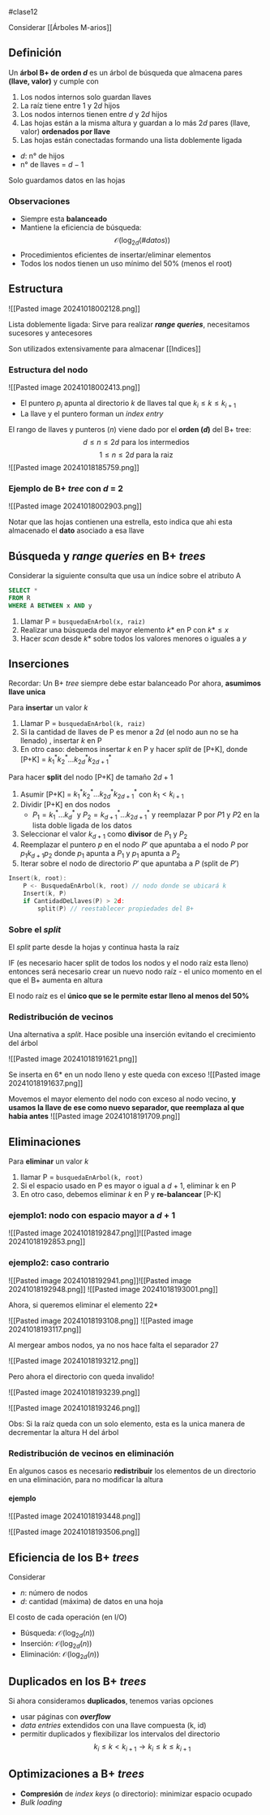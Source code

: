 #clase12

Considerar [[Árboles M-arios]]

## Definición

Un **árbol B+ de orden $d$** es un árbol de búsqueda que almacena pares **(llave, valor)** y cumple con
1. Los nodos internos solo guardan llaves
2. La raíz tiene entre $1$ y $2d$ hijos
3. Los nodos internos tienen entre $d$ y $2d$ hijos
4. Las hojas están a la misma altura y guardan a lo más $2d$ pares (llave, valor) **ordenados por llave**
5. Las hojas están conectadas formando una lista doblemente ligada

- $d$: n° de hijos
- n° de llaves = $d-1$

Solo guardamos datos en las hojas

### Observaciones
- Siempre esta **balanceado**
- Mantiene la eficiencia de búsqueda:  $$\mathcal{O}(\log_{2d}(\#datos))$$
- Procedimientos eficientes de insertar/eliminar elementos
- Todos los nodos tienen un uso mínimo del 50% (menos el root)

## Estructura

![[Pasted image 20241018002128.png]]

Lista doblemente ligada: Sirve para realizar ***range queries***, necesitamos sucesores y antecesores

Son utilizados extensivamente para almacenar [[Indices]]


### Estructura del nodo

![[Pasted image 20241018002413.png]]

- El puntero $p_i$ apunta al directorio $k$ de llaves tal que $k_i \leq k \leq k_{i+1}$
- La llave y el puntero forman un *index entry*

El rango de llaves y punteros ($n$) viene dado por el **orden ($d$)** del B+ tree: $$ d \leq n \leq 2d \text{ para los intermedios}$$ $$ 1 \leq n \leq 2d \text{ para la raiz}$$
![[Pasted image 20241018185759.png]]


### Ejemplo de B+ *tree* con $d$ = 2

![[Pasted image 20241018002903.png]]
 
 Notar que las hojas contienen una estrella, esto indica que ahi esta almacenado el **dato** asociado a esa llave

## Búsqueda y *range queries* en B+ *trees*

Considerar la siguiente consulta que usa un índice sobre el atributo A

```sql
SELECT *
FROM R
WHERE A BETWEEN x AND y
```

1. Llamar P = `busquedaEnArbol(x, raiz)`
2. Realizar una búsqueda del mayor elemento $k*$ en P con $k*\leq x$
3. Hacer *scan* desde $k*$  sobre todos los valores menores o iguales a $y$
## Inserciones

Recordar: Un B+ *tree* siempre debe estar balanceado
Por ahora, **asumimos llave unica**

Para **insertar** un valor $k$
1. Llamar P = `busquedaEnArbol(k, raiz)`
2. Si la cantidad de llaves de P es menor a $2d$ (el nodo aun no se ha llenado) , insertar $k$ en P
3. En otro caso: debemos insertar $k$ en P y hacer *split* de \[P+K\], donde \[P+K\] = $k_1^*k_2^*\dots k_{2d}^*k_{2d+1}^*$

Para hacer **split** del nodo \[P+K\] de tamaño $2d + 1$
1. Asumir \[P+K\] = $k_1^*k_2^*\dots k_{2d}^*k_{2d+1}^*$ con $k_1 < k_{i+1}$
2. Dividir \[P+K\] en dos nodos
	- $P_1 = k_1^*\dots k_d^*$ y $P_2 = k_{d+1}^*\dots k_{2d+1}^*$ y reemplazar P por $P1$ y $P2$ en la lista doble ligada de los datos
3. Seleccionar el valor $k_{d+1}$ como **divisor** de $P_1$ y $P_2$
4. Reemplazar el puntero $p$ en el nodo $P'$ que apuntaba a el nodo $P$ por $p_1 k_{d+1} p_2$ donde $p_1$ apunta a $P_1$ y $p_1$ apunta a $P_2$
5. Iterar sobre el nodo de directorio $P'$ que apuntaba a $P$ (split de $P'$)

```c
Insert(k, root):
	P <- BusquedaEnArbol(k, root) // nodo donde se ubicará k
	Insert(k, P)
	if CantidadDeLlaves(P) > 2d:
		split(P) // reestablecer propiedades del B+
```

### Sobre el *split*

El *split* parte desde la hojas y continua hasta la raíz

IF (es necesario hacer split de todos los nodos y el nodo raíz esta lleno) entonces será necesario crear un nuevo nodo raíz - el unico momento en el que el B+ aumenta en altura

El nodo raíz es el **único que se le permite estar lleno al menos del 50%**

### Redistribución de vecinos

Una alternativa a *split*. Hace posible una inserción evitando el crecimiento del árbol

![[Pasted image 20241018191621.png]]

Se inserta en 6* en un nodo lleno y este queda con exceso
![[Pasted image 20241018191637.png]]

Movemos el mayor elemento del nodo con exceso al nodo vecino, **y usamos la llave de ese como nuevo separador, que reemplaza al que habia antes**
![[Pasted image 20241018191709.png]]

## Eliminaciones

Para **eliminar** un valor $k$
1. llamar P = `busquedaEnArbol(k, root)`
2. Si el espacio usado en P es mayor o igual a $d+1$, eliminar k en P
3. En otro caso, debemos eliminar $k$ en P y **re-balancear** \[P-K\]

### ejemplo1: nodo con espacio mayor a $d+1$

![[Pasted image 20241018192847.png]]![[Pasted image 20241018192853.png]]

### ejemplo2: caso contrario

![[Pasted image 20241018192941.png]]![[Pasted image 20241018192948.png]]
![[Pasted image 20241018193001.png]]

Ahora, si queremos eliminar el elemento 22*

![[Pasted image 20241018193108.png]]
![[Pasted image 20241018193117.png]]

Al mergear ambos nodos, ya no nos hace falta el separador 27

![[Pasted image 20241018193212.png]]

Pero ahora el directorio con queda invalido!

![[Pasted image 20241018193239.png]]

![[Pasted image 20241018193246.png]]

Obs: Si la raíz queda con un solo elemento, esta es la unica manera de decrementar la altura H del árbol

### Redistribución de vecinos en eliminación

En algunos casos es necesario **redistribuir** los elementos de un directorio en una eliminación, para no modificar la altura

#### ejemplo

![[Pasted image 20241018193448.png]]

![[Pasted image 20241018193506.png]]

## Eficiencia de los B+ *trees*

Considerar
- $n$: número de nodos
- $d$: cantidad (máxima) de datos en una hoja

El costo de cada operación (en I/O)
- Búsqueda: $\mathcal{O}(\log_{2d}(n))$
- Inserción: $\mathcal{O}(\log_{2d}(n))$
- Eliminación: $\mathcal{O}(\log_{2d}(n))$

## Duplicados en los B+ *trees*

Si ahora consideramos **duplicados**, tenemos varias opciones

- usar páginas con ***overflow***
- *data entries* extendidos con una llave compuesta (k, id) 
- permitir duplicados  y flexibilizar los intervalos del directorio $$k_i\leq k< k_{i+1} \rightarrow k_i\leq k \leq k_{i+1}$$
## Optimizaciones a B+ *trees*

- **Compresión** de *index keys* (o directorio): minimizar espacio ocupado
- *Bulk loading*